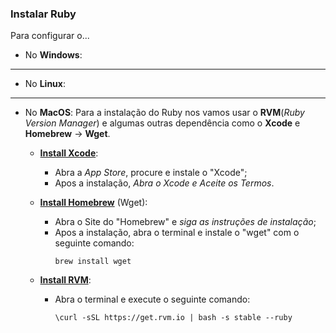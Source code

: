 ### Instalar Ruby
Para configurar o...
- No **Windows**: 

---
- No **Linux**:

---
- No **MacOS**: Para a instalação do Ruby nos vamos usar o **RVM**(*Ruby Version Manager*) e algumas outras dependência como o **Xcode** e **Homebrew** -> **Wget**.

  - **[Install Xcode](https://apps.apple.com/br/app/xcode/id497799835?mt=12)**: 
    - Abra a *App Store*, procure  e instale o "Xcode";
    - Apos a instalação, *Abra o Xcode e Aceite os Termos*.

  - **[Install Homebrew](https://brew.sh/)** (Wget):
    - Abra o Site do "Homebrew" e *siga as instruções de instalação*;
    - Apos a instalação, abra o terminal e instale o "wget" com o seguinte comando:
      ```
      brew install wget
      ```

  - **[Install RVM](https://rvm.io/rvm/install)**:
    - Abra o terminal e execute o seguinte comando:
      ```
      \curl -sSL https://get.rvm.io | bash -s stable --ruby
      ```